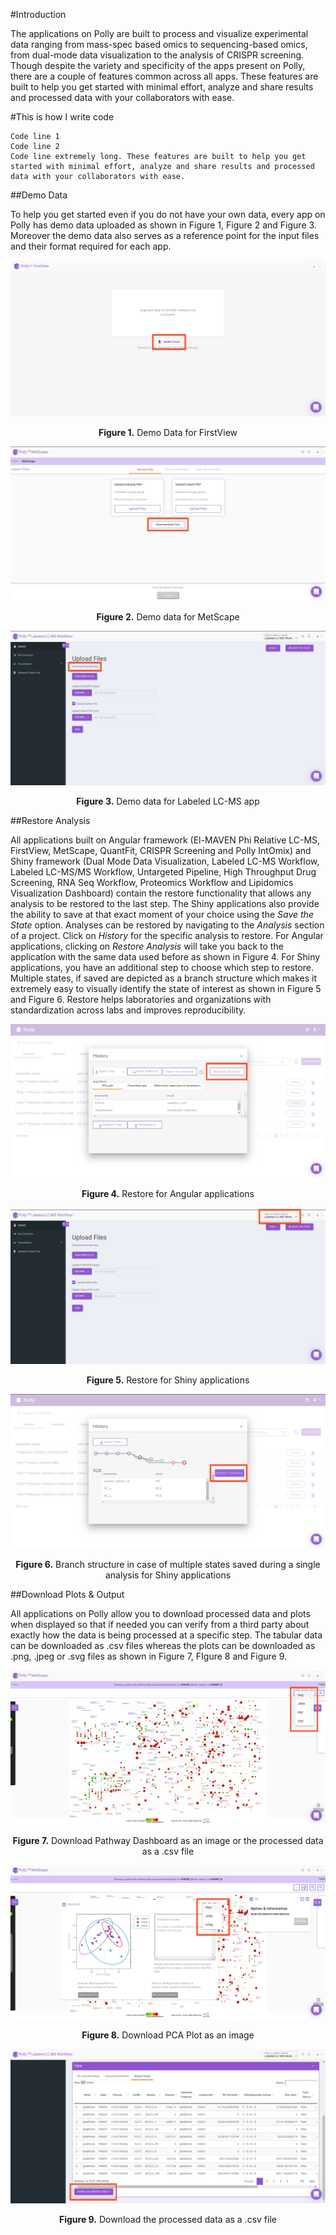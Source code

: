 #Introduction

The applications on Polly are built to process and visualize experimental data ranging from mass-spec based omics to sequencing-based omics, from dual-mode data visualization to the analysis of CRISPR screening. Though despite the variety and specificity of the apps present on Polly, there are a couple of features common across all apps. These features are built to help you get started with minimal effort, analyze and share results and processed data with your collaborators with ease.

#This is how I write code

    Code line 1
    Code line 2
    Code line extremely long. These features are built to help you get started with minimal effort, analyze and share results and processed data with your collaborators with ease.

##Demo Data

To help you get started even if you do not have your own data, every app on Polly has demo data uploaded as shown in Figure 1, Figure 2 and Figure 3. Moreover the demo data also serves as a reference point for the input files and their format required for each app.

![Demo Data for FirstView](../img/GeneralFeatures/DemoDataFV.png) <center>**Figure 1.** Demo Data for FirstView</center>


![Demo data for MetScape](../img/GeneralFeatures/DemoDataMS.png) <center>**Figure 2.** Demo data for MetScape</center>


![Demo data for Labeled LC-MS app](../img/GeneralFeatures/DemoDataLLCMS.png)<center>**Figure 3.** Demo data for Labeled LC-MS app</center>

##Restore Analysis

All applications built on Angular framework (El-MAVEN Phi Relative LC-MS, FirstView, MetScape, QuantFit, CRISPR Screening and Polly IntOmix) and Shiny framework (Dual Mode Data Visualization, Labeled LC-MS Workflow, Labeled LC-MS/MS Workflow, Untargeted Pipeline, High Throughput Drug Screening, RNA Seq Workflow, Proteomics Workflow and Lipidomics Visualization Dashboard) contain the restore functionality that allows any analysis to be restored to the last step. The Shiny applications also provide the ability to save at that exact moment of your choice using the *Save the State* option. Analyses can be restored by navigating to the *Analysis* section of a project. Click on *History* for the specific analysis to restore. For Angular applications, clicking on *Restore Analysis* will take you back to the application with the same data used before as shown in Figure 4. For Shiny applications, you have an additional step to choose which step to restore. Multiple states, if saved are depicted as a branch structure which makes it extremely easy to visually identify the state of interest as shown in Figure 5 and Figure 6.  Restore helps laboratories and organizations with standardization across labs and improves reproducibility.

![Restore for Angular applications](../img/GeneralFeatures/MetScapeRestore.png) <center>**Figure 4.** Restore for Angular applications</center>

![Restore for Shiny applications](../img/GeneralFeatures/LLCMSRestore.png) <center>**Figure 5.** Restore for Shiny applications</center>


![Branch structure in case of multiple states saved during a single analysis for Shiny applications](../img/GeneralFeatures/RestoreShiny.png) <center>**Figure 6.** Branch structure in case of multiple states saved during a single analysis for Shiny applications</center>

##Download Plots & Output

All applications on Polly allow you to download processed data and plots when displayed so that if needed you can verify from a third party about exactly how the data is being processed at a specific step. The tabular data can be downloaded as .csv files whereas the plots can be downloaded as .png, .jpeg or .svg files as shown in Figure 7, FIgure 8 and Figure 9.

![Download Pathway Dashboard as an image or the processed data as a .csv file](../img/GeneralFeatures/DownloadMS1.png)<center>**Figure 7.** Download Pathway Dashboard as an image or the processed data as a .csv file</center>


![Download PCA Plot as an image](../img/GeneralFeatures/DownloadMS2.png) <center>**Figure 8.** Download PCA Plot as an image</center>


![Download the processed data as a .csv file](../img/GeneralFeatures/DownloadLLCMS.png) <center>**Figure 9.** Download the processed data as a .csv file</center>
